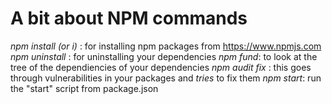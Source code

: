 # A bit about NPM commands

_npm install (or i) <package>_: for installing npm packages from https://www.npmjs.com
_npm uninstall <package>_ : for uninstalling your dependencies
_npm fund_: to look at the tree of the dependiencies of your dependencies
_npm audit fix_ : this goes through vulnerabilities in your packages and _tries_ to fix them
_npm start_: run the "start" script from package.json